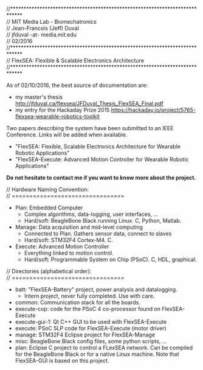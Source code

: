 //****************************************************************************  
// MIT Media Lab - Biomechatronics  
// Jean-Francois (Jeff) Duval  
// jfduval -at- media.mit.edu  
// 02/2016  
//****************************************************************************  
// FlexSEA: Flexible & Scalable Electronics Architecture  
//****************************************************************************  
  
As of 02/10/2016, the best source of documentation are:  

- my master's thesis http://jfduval.ca/flexsea/JFDuval_Thesis_FlexSEA_Final.pdf  
- my entry for the Hackaday Prize 2015 https://hackaday.io/project/5765-flexsea-wearable-robotics-toolkit  

Two papers describing the system have been submitted to an IEEE Conference. Links will be added when available.  

- "FlexSEA: Flexible, Scalable Electronics Architecture for Wearable Robotic Applications"  
- "FlexSEA-Execute: Advanced Motion Controller for Wearable Robotic Applications"  
  
**Do not hesitate to contact me if you want to know more about the project.**  
  
// Hardware Naming Convention:  
// ================================  
- Plan: Embedded Computer  
    - Complex algorithms, data-logging, user interfaces, ...  
    - Hard/soft: BeagleBone Black running Linux. C, Python, Matlab.  
- Manage: Data acquisition and mid-level computing  
    - Connected to Plan. Gathers sensor data, connect to slaves  
    - Hard/soft: STM32F4 Cortex-M4. C.  
- Execute: Advanced Motion Controller  
    - Everything linked to motion control.  
    - Hard/soft: Programmable System on Chip (PSoC). C, HDL, graphical.  
  
// Directories (alphabetical order):  
// ================================  
- batt: "FlexSEA-Battery" project, power analysis and datalogging.  
    - Intern project, never fully completed. Use with care.  
- common: Communication stack for all the boards.  
- execute-cop: code for the PSoC 4 co-processor found on FlexSEA-Execute  
- execute-gui-1: Qt C++ GUI to be used with FlexSEA-Execute  
- execute: PSoC 5LP code for FlexSEA-Execute (motor driver)  
- manage: STM32F4 Eclipse project for FlexSEA-Manage  
- misc: BeagleBone Black config files, some python scripts, ...  
- plan: Eclipse C project to control a FLexSEA network. Can be compiled for the	BeagleBone Black or for a native Linux machine. Note that FlexSEA-GUI is based on this project.  
